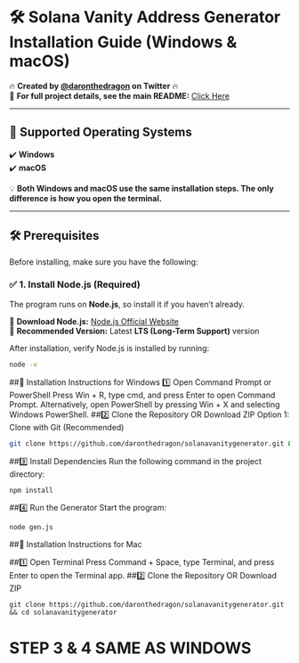 # 🛠 Solana Vanity Address Generator Installation Guide (Windows & macOS)

🔥 **Created by [@daronthedragon](https://twitter.com/daronthedragon) on Twitter** 🔥  
📖 **For full project details, see the main README:** [Click Here](https://github.com/daronthedragon/solanavanitygenerator/blob/main/README.md)  

---

## 🚀 Supported Operating Systems  
✔️ **Windows**  
✔️ **macOS**  

💡 **Both Windows and macOS use the same installation steps. The only difference is how you open the terminal.**  

---

## 🛠 Prerequisites  
Before installing, make sure you have the following:

### ✅ **1. Install Node.js (Required)**
The program runs on **Node.js**, so install it if you haven’t already.  

🔹 **Download Node.js:** [Node.js Official Website](https://nodejs.org/)  
🔹 **Recommended Version:** Latest **LTS (Long-Term Support)** version  

After installation, verify Node.js is installed by running:
```sh
node -v
```

##🔹 Installation Instructions for Windows
1️⃣ Open Command Prompt or PowerShell
Press Win + R, type cmd, and press Enter to open Command Prompt.
Alternatively, open PowerShell by pressing Win + X and selecting Windows PowerShell.
##2️⃣ Clone the Repository OR Download ZIP
Option 1: Clone with Git (Recommended)
```sh
git clone https://github.com/daronthedragon/solanavanitygenerator.git && cd solanavanitygenerator
```
##3️⃣ Install Dependencies
Run the following command in the project directory:

```sh
npm install
```
##4️⃣ Run the Generator
Start the program:
```sh
node gen.js
```

##🔹 Installation Instructions for Mac

##1️⃣ Open Terminal
Press Command + Space, type Terminal, and press Enter to open the Terminal app.
##2️⃣ Clone the Repository OR Download ZIP
```
git clone https://github.com/daronthedragon/solanavanitygenerator.git && cd solanavanitygenerator
```
# STEP 3 & 4 SAME AS WINDOWS

